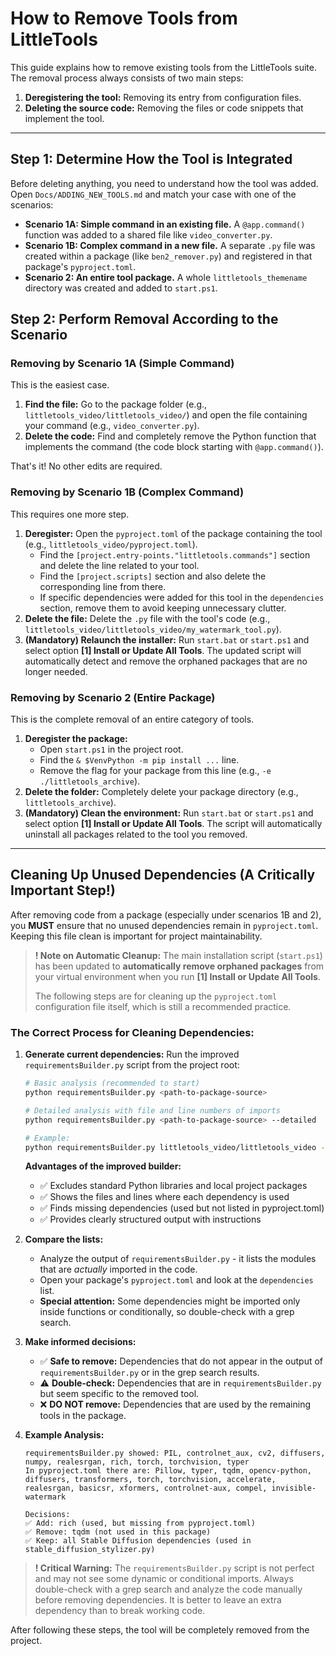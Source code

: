# How to Remove Tools from LittleTools

This guide explains how to remove existing tools from the LittleTools suite. The removal process always consists of two main steps:

1.  **Deregistering the tool:** Removing its entry from configuration files.
2.  **Deleting the source code:** Removing the files or code snippets that implement the tool.

---

## Step 1: Determine How the Tool is Integrated

Before deleting anything, you need to understand how the tool was added. Open `Docs/ADDING_NEW_TOOLS.md` and match your case with one of the scenarios:

-   **Scenario 1A: Simple command in an existing file.** A `@app.command()` function was added to a shared file like `video_converter.py`.
-   **Scenario 1B: Complex command in a new file.** A separate `.py` file was created within a package (like `ben2_remover.py`) and registered in that package's `pyproject.toml`.
-   **Scenario 2: An entire tool package.** A whole `littletools_themename` directory was created and added to `start.ps1`.

## Step 2: Perform Removal According to the Scenario

### Removing by Scenario 1A (Simple Command)

This is the easiest case.

1.  **Find the file:** Go to the package folder (e.g., `littletools_video/littletools_video/`) and open the file containing your command (e.g., `video_converter.py`).
2.  **Delete the code:** Find and completely remove the Python function that implements the command (the code block starting with `@app.command()`).

That's it! No other edits are required.

### Removing by Scenario 1B (Complex Command)

This requires one more step.

1.  **Deregister:** Open the `pyproject.toml` of the package containing the tool (e.g., `littletools_video/pyproject.toml`).
    -   Find the `[project.entry-points."littletools.commands"]` section and delete the line related to your tool.
    -   Find the `[project.scripts]` section and also delete the corresponding line from there.
    -   If specific dependencies were added for this tool in the `dependencies` section, remove them to avoid keeping unnecessary clutter.
2.  **Delete the file:** Delete the `.py` file with the tool's code (e.g., `littletools_video/littletools_video/my_watermark_tool.py`).
3.  **(Mandatory) Relaunch the installer:** Run `start.bat` or `start.ps1` and select option **[1] Install or Update All Tools**. The updated script will automatically detect and remove the orphaned packages that are no longer needed.

### Removing by Scenario 2 (Entire Package)

This is the complete removal of an entire category of tools.

1.  **Deregister the package:**
    -   Open `start.ps1` in the project root.
    -   Find the `& $VenvPython -m pip install ...` line.
    -   Remove the flag for your package from this line (e.g., `-e ./littletools_archive`).
2.  **Delete the folder:** Completely delete your package directory (e.g., `littletools_archive`).
3.  **(Mandatory) Clean the environment:** Run `start.bat` or `start.ps1` and select option **[1] Install or Update All Tools**. The script will automatically uninstall all packages related to the tool you removed.

---

## Cleaning Up Unused Dependencies (A Critically Important Step!)

After removing code from a package (especially under scenarios 1B and 2), you **MUST** ensure that no unused dependencies remain in `pyproject.toml`. Keeping this file clean is important for project maintainability.

> **! Note on Automatic Cleanup:** The main installation script (`start.ps1`) has been updated to **automatically remove orphaned packages** from your virtual environment when you run **[1] Install or Update All Tools**.
>
> The following steps are for cleaning up the `pyproject.toml` configuration file itself, which is still a recommended practice.

### The Correct Process for Cleaning Dependencies:

1.  **Generate current dependencies:** Run the improved `requirementsBuilder.py` script from the project root:

    ```bash
    # Basic analysis (recommended to start)
    python requirementsBuilder.py <path-to-package-source>

    # Detailed analysis with file and line numbers of imports
    python requirementsBuilder.py <path-to-package-source> --detailed

    # Example:
    python requirementsBuilder.py littletools_video/littletools_video --detailed
    ```

    **Advantages of the improved builder:**

    -   ✅ Excludes standard Python libraries and local project packages
    -   ✅ Shows the files and lines where each dependency is used
    -   ✅ Finds missing dependencies (used but not listed in pyproject.toml)
    -   ✅ Provides clearly structured output with instructions

2.  **Compare the lists:**

    -   Analyze the output of `requirementsBuilder.py` - it lists the modules that are _actually_ imported in the code.
    -   Open your package's `pyproject.toml` and look at the `dependencies` list.
    -   **Special attention:** Some dependencies might be imported only inside functions or conditionally, so double-check with a grep search.

3.  **Make informed decisions:**

    -   ✅ **Safe to remove:** Dependencies that do not appear in the output of `requirementsBuilder.py` or in the grep search results.
    -   ⚠️ **Double-check:** Dependencies that are in `requirementsBuilder.py` but seem specific to the removed tool.
    -   ❌ **DO NOT remove:** Dependencies that are used by the remaining tools in the package.

4.  **Example Analysis:**

    ```
    requirementsBuilder.py showed: PIL, controlnet_aux, cv2, diffusers, numpy, realesrgan, rich, torch, torchvision, typer
    In pyproject.toml there are: Pillow, typer, tqdm, opencv-python, diffusers, transformers, torch, torchvision, accelerate, realesrgan, basicsr, xformers, controlnet-aux, compel, invisible-watermark

    Decisions:
    ✅ Add: rich (used, but missing from pyproject.toml)
    ✅ Remove: tqdm (not used in this package)
    ✅ Keep: all Stable Diffusion dependencies (used in stable_diffusion_stylizer.py)
    ```

> **! Critical Warning:** The `requirementsBuilder.py` script is not perfect and may not see some dynamic or conditional imports. Always double-check with a grep search and analyze the code manually before removing dependencies. It is better to leave an extra dependency than to break working code.

After following these steps, the tool will be completely removed from the project.
